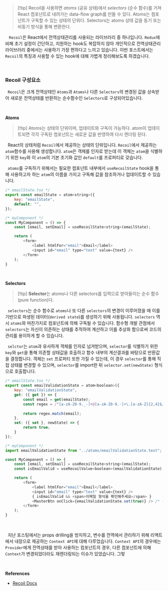 
>[!tip] Recoil을 사용하면 _atoms_ (공유 상태)에서 _selectors_ (순수 함수)를 거쳐 React 컴포넌트로 내려가는 data-flow graph를 만들 수 있다. Atoms는 컴포넌트가 구독할 수 있는 상태의 단위다. Selectors는 atoms 상태 값을 동기 또는 비동기 방식을 통해 변환한다.

&nbsp;&nbsp; `Recoil`은 React에서 전역상태관리를 사용되는 라이브러리 중 하나입니다. `Redux`에 비해 초기 설정이 간단하고, 지원하는 hook도 복잡하지 않아 개인적으로 전역상태관리 라이브러리 중에서는 사용하기 가장 편하다고 느끼고 있습니다. 이번 포스트에서는 `Recoil`의 특징과 사용할 수 있는 hook에 대해 가볍게 정리해보도록 하겠습니다.


<br>

### Recoil 구성요소

&nbsp;&nbsp;`Recoil`은 크게 전역상태인 `Atoms`과 `Atoms`나 다른 `Selectors`의 변경된 값을 상속받아 새로운 전역상태를 반환하는 순수함수인 `Selectors`로 구성되어있습니다.

<br>

**Atoms**

>[!tip] Atoms는 상태의 단위이며, 업데이트와 구독이 가능하다. atom이 업데이트되면 각각 구독된 컴포넌트는 새로운 값을 반영하여 다시 렌더링 된다.

&nbsp;&nbsp;React의 상태처럼 `Recoil`에서 제공하는 상태의 단위입니다. `Recoil`에서 제공하는 `atom`함수를 사용해 생성합니다. `atom`은 객체를 인자로 받는데 이 객체는 `atom`을 식별하기 위한 `key`와 이 `atom`의 기본 초기화 값인 `default`를 프로퍼티로 갖습니다.

&nbsp;&nbsp;`atoms`를 구독하기 위해서는 필요한 컴포넌트 내부에서 `useRecoilState` hook을 통해 사용하고자 하는 `atom`의 이름을 가지고 구독해 값을 참조하거나 업데이트할 수 있습니다.

```javascript
/* emailState.tsx */
export const emailState = atom<string>({
	key: "emailState",
	default: "",
});

/* myComponent */
const MyComponent = () => {
	const [email, setEmail] = useRecoilState<string>(emailState);

	return (
		<form>
			<label htmlFor="email">Email</label>
			<input id="email" type="text" value={text} />
		</form>
	);
}
```

<br>

**Selectors**

>[!tip] **Selector**는 atoms나 다른 selectors를 입력으로 받아들이는 순수 함수(pure function)다.

&nbsp;&nbsp;`selectors`는 순수 함수로 `atoms`나 또 다른 `selectors`의 변경이 이루어졌을 때 이를 기반으로 파생된 데이터(`derived state`)를 생성하기 위해 사용됩니다. `selectors` 역시 `atoms`와 마찬가지로 컴포넌트에 의해 구독될 수 있습니다. 함수형 개발 관점에서 `selectors`는 자신이 의존하는 상태를 추적하여 계산하고 이를 추상화 함으로써 코드의 관리를 용이하게 할 수 있습니다.

&nbsp;&nbsp;`selctor`는 `atom`과 유사하게 객체를 인자로 넘겨받으며, `selector`를 식별하기 위한 `key`와 `get`을 통해 의존할 상태값을 호출하고 함수 내부의 계산결과를 바탕으로 반환값을 결정합니다. 객체는 `set` 프로퍼티 또한 가질 수 있는데, 이 경우 `selector`를 통해 직접 상태를 변경할 수 있으며, `selector`를 import한 뒤 `selector.set(newState)` 형식으로 호출합니다.

```javascript
/* emailState.tsx */
export const emailValidationState = atom<boolean>({
	key: "emailValidationState",
	get: ({ get }) => {
		const email = get(emailState);
		const regex = /^[a-zA-Z0-9._-]+@[a-zA-Z0-9.-]+\.[a-zA-Z]{2,4}$/;
		
		return regex.match(email);
	},
	set: ({ set }, newState) => {
		return true;
	}
});

/* myComponent */
import emailValidationState from "../atoms/emailValidationState.text";

const MyComponent = () => {
	const [email, setEmail] = useRecoilState<string>(emailState);
	const isEmailValid = useRecoilValue<boolean>(emailValidationState);

	return (
		<form>
			<label htmlFor="email">Email</label>
			<input id="email" type="text" value={text} />
			{ isEmailValid && <span>이메일 형식을 확인해주세요</span> }
			<MasterBtn onClick={emailValidationState.set(true)} /> /* 이게 무슨 버튼이지... */
		</form>
	);
}
```


<br>






&nbsp;&nbsp;지난 포스팅에서는 props drilling을 방지하고, 변수를 전역에서 관리하기 위해 리액트에서 내장으로 제공하는 `Context API`에 대해 다루었습니다. `Context API`의 경우에는 `Provider`에게 전역상태를 받아 사용하는 컴포넌트의 경우, 다른 컴포넌트에 의해 `Context`가 변경되었더라도 재렌더링되는 이슈가 있었습니다. 그렇

<br>

**References**
- [Recoil Docs](https://recoiljs.org/ko/docs/introduction/core-concepts)